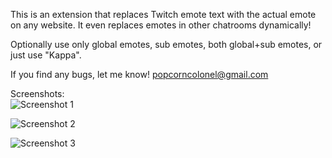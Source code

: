 This is an extension that replaces Twitch emote text with the actual emote on any website. It even replaces emotes in other chatrooms dynamically!

Optionally use only global emotes, sub emotes, both global+sub emotes, or just use "Kappa".

If you find any bugs, let me know! popcorncolonel@gmail.com

Screenshots:  
![Screenshot 1](/images/ss1)

![Screenshot 2](/images/ss2)

![Screenshot 3](/images/ss3)
